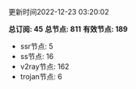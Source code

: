 更新时间2022-12-23 03:20:02

**总订阅: 45**
**总节点: 811**
**有效节点: 189**
- ssr节点: 5
- ss节点: 16
- v2ray节点: 162
- trojan节点: 6
